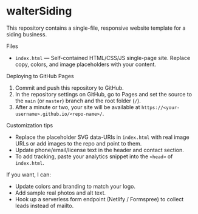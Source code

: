 # walterSiding

This repository contains a single-file, responsive website template for a siding business.

Files
- `index.html` — Self-contained HTML/CSS/JS single-page site. Replace copy, colors, and image placeholders with your content.

Deploying to GitHub Pages
1. Commit and push this repository to GitHub.
2. In the repository settings on GitHub, go to Pages and set the source to the `main` (or `master`) branch and the root folder (`/`).
3. After a minute or two, your site will be available at `https://<your-username>.github.io/<repo-name>/`.

Customization tips
- Replace the placeholder SVG data-URIs in `index.html` with real image URLs or add images to the repo and point to them.
- Update phone/email/license text in the header and contact section.
- To add tracking, paste your analytics snippet into the `<head>` of `index.html`.

If you want, I can:
- Update colors and branding to match your logo.
- Add sample real photos and alt text.
- Hook up a serverless form endpoint (Netlify / Formspree) to collect leads instead of mailto.
